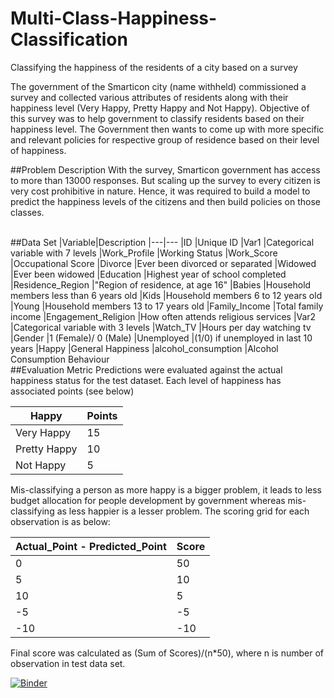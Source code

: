 # Multi-Class-Happiness-Classification
Classifying the happiness of the residents of a city based on a survey

The government of the Smarticon city (name withheld) commissioned a survey and collected various attributes of residents along with their happiness level (Very Happy, Pretty Happy and Not Happy). Objective of this survey was to help government to classify residents based on their happiness level. The Government then wants to come up with more specific and relevant policies for respective group of residence based on their level of happiness.


##Problem Description
With the survey, Smarticon government has access to more than 13000 responses. But scaling up the survey to every citizen is very cost prohibitive in nature. Hence, it was required to build a model to predict the happiness levels of the citizens and then build policies on those classes. 

<br>
##Data Set
|Variable|Description
|---|---
|ID			                |Unique ID
|Var1			              |Categorical variable with 7 levels
|Work_Profile		        |Working Status
|Work_Score		          |Occupational Score
|Divorce			            |Ever been divorced or separated
|Widowed			            |Ever been widowed
|Education		            |Highest year of school completed
|Residence_Region	      |"Region of residence, at age 16"
|Babies			            |Household members less than 6 years old
|Kids			              |Household members 6 to 12 years old
|Young			              |Household members 13 to 17 years old
|Family_Income		        |Total family income
|Engagement_Religion	    |How often attends religious services
|Var2			              |Categorical variable with 3 levels
|Watch_TV		            |Hours per day watching tv
|Gender			            |1 (Female)/ 0 (Male)
|Unemployed		          |(1/0) if unemployed in last 10 years
|Happy			              |General Happiness
|alcohol_consumption	    |Alcohol Consumption Behaviour

<br>
##Evaluation Metric
Predictions were evaluated against the actual happiness status for the test dataset. Each level of happiness has associated points (see below)

|Happy	|Points
|---|---
|Very Happy	|15
|Pretty Happy	|10
|Not Happy	|5

Mis-classifying a person as more happy is a bigger problem, it leads to less budget allocation for people development by government whereas mis-classifying as less happier is a lesser problem. The scoring grid for each observation is as below:

|Actual_Point - Predicted_Point	|Score
|---|---
|0	|50
|5	|10
|10	|5
|-5	|-5
|-10	|-10

Final score was calculated as (Sum of Scores)/(n*50), where n is number of observation in test data set.

[![Binder](http://mybinder.org/badge.svg)](http://mybinder.org/repo/pronojitsaha/Multi-Class-Happiness-Classification)
